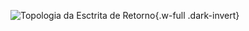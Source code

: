 ![Topologia da Esctrita de Retorno](/images/reference/entities/module_write_back.drawio.svg){.w-full .dark-invert}
